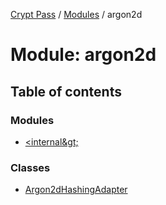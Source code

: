 [Crypt Pass](../README.md) / [Modules](../modules.md) / argon2d

# Module: argon2d

## Table of contents

### Modules

- [&lt;internal\&gt;](argon2d._internal_.md)

### Classes

- [Argon2dHashingAdapter](../classes/argon2d.Argon2dHashingAdapter.md)
